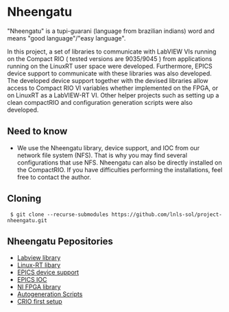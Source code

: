 # Nheengatu

"Nheengatu" is a tupi-guarani (language from brazilian indians) word and means "good language"/"easy language".

In this project, a set of libraries to communicate with LabVIEW VIs running on the Compact RIO ( tested versions are 9035/9045 ) from applications
running on the LinuxRT user space were developed. Furthermore, EPICS device support to communicate with these libraries was
also developed. The developed device support together with the devised libraries allow access to Compact RIO VI variables 
whether implemented on the FPGA, or on LinuxRT as a LabVIEW-RT VI. Other helper projects such as setting up a clean compactRIO
and configuration generation scripts were also developed.

## Need to know

 * We use the Nheengatu library, device support, and IOC from our network file system (NFS). That is why you may find several configurations that use NFS. Nheengatu can also be directly installed on the CompactRIO. If you have difficulties performing the installations, feel free to contact the author.


## Cloning

     $ git clone --recurse-submodules https://github.com/lnls-sol/project-nheengatu.git


## Nheengatu Pepositories

* [Labview library](https://github.com/lnls-sol/nheengatu-labview.git)
* [Linux-RT libary](https://github.com/lnls-sol/nheengatu-linuxlibs.git)
* [EPICS device support](https://github.com/lnls-sol/nheengatu-devsup.git)
* [EPICS IOC](https://github.com/lnls-sol/nheengatu-ioc.git) 
* [NI FPGA library](https://github.com/lnls-sol/nheengatu-nifpga.git)
* [Autogeneration Scripts](https://github.com/lnls-sol/nheengatu-autogenscripts.git)
* [CRIO first setup](https://github.com/lnls-sol/nheengatu-criofirstsetup.git)
